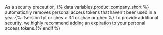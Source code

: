 As a security precaution, {% data variables.product.company_short %} automatically removes personal access tokens that haven't been used in a year.{% ifversion fpt or ghes > 3.1 or ghae or ghec %} To provide additional security, we highly recommend adding an expiration to your personal access tokens.{% endif %}
